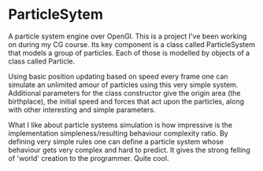ParticleSytem
=============

A particle system engine over OpenGl.
This is a project I've been working on during my CG course. Its key component is a class called ParticleSystem that models a group of particles. Each of those is modelled by objects of a class called Particle. 

Using basic position updating based on speed every frame one can simulate an unlimited amour of particles using this very simple system. Additional parameters for the class constructor give the origin area (the birthplace), the initial speed and forces that act upon the particles, along with other interesting and simple parameters. 

What I like about particle systems simulation is how impressive is the implementation simpleness/resulting behaviour complexity ratio. By defining very simple rules one can define a particle system whose behaviour gets very complex and hard to predict. It gives the strong felling of 'world' creation to the programmer. Quite cool. 
